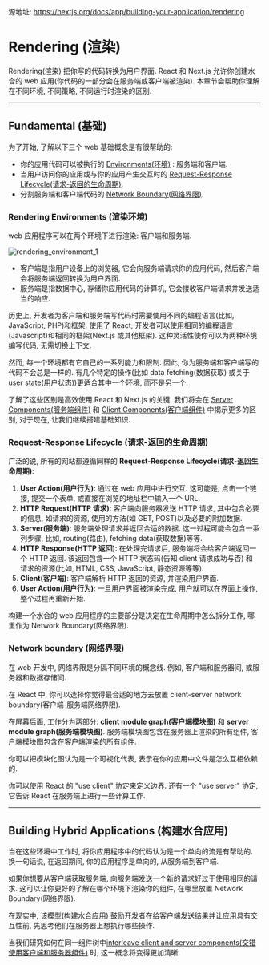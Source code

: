 源地址: https://nextjs.org/docs/app/building-your-application/rendering

# Rendering (渲染)

Rendering(渲染) 把你写的代码转换为用户界面. React 和 Next.js 允许你创建水合的 web 应用(你代码的一部分会在服务端或客户端被渲染). 本章节会帮助你理解在不同环境, 不同策略, 不同运行时渲染的区别.

---

## Fundamental (基础)

为了开始, 了解以下三个 web 基础概念是有很帮助的:

- 你的应用代码可以被执行的 [Environments(环境)](https://nextjs.org/docs/app/building-your-application/rendering#rendering-environments) : 服务端和客户端.
- 当用户访问你的应用或与你的应用产生交互时的 [Request-Response Lifecycle(请求-返回的生命周期)](https://nextjs.org/docs/app/building-your-application/rendering#request-response-lifecycle).
- 分割服务端和客户端代码的 [Network Boundary(网络界限)](https://nextjs.org/docs/app/building-your-application/rendering#network-boundary).

### Rendering Environments (渲染环境)

web 应用程序可以在两个环境下进行渲染: 客户端和服务端.

![rendering_environment_1](https://nextjs.org/_next/image?url=%2Fdocs%2Flight%2Fclient-and-server-environments.png&w=1920&q=75&dpl=dpl_7qDwkTDwmgWzVYKGukeHHPrgxfLF)

- 客户端是指用户设备上的浏览器, 它会向服务端请求你的应用代码, 然后客户端会将服务端返回转换为用户界面.
- 服务端是指数据中心, 存储你应用代码的计算机, 它会接收客户端请求并发送适当的响应.

历史上, 开发者为客户端和服务端写代码时需要使用不同的编程语言(比如, JavaScript, PHP)和框架. 使用了 React, 开发者可以使用相同的编程语言(Javascript)和相同的框架(Next.js 或其他框架). 这种灵活性使你可以为两种环境编写代码, 无需切换上下文.

然而, 每一个环境都有它自己的一系列能力和限制. 因此, 你为服务端和客户端写的代码不会总是一样的. 有几个特定的操作(比如 data fetching(数据获取) 或关于 user state(用户状态))更适合其中一个环境, 而不是另一个.

了解了这些区别是高效使用 React 和 Next.js 的关键. 我们将会在 [Server Components(服务端组件)](https://nextjs.org/docs/app/building-your-application/rendering/server-components) 和 [Client Components(客户端组件)](https://nextjs.org/docs/app/building-your-application/rendering/client-components) 中揭示更多的区别, 对于现在, 让我们继续搭建基础知识.

### Request-Response Lifecycle (请求-返回的生命周期)

广泛的说, 所有的网站都遵循同样的 **Request-Response Lifecycle(请求-返回生命周期)**:

1. **User Action(用户行为)**: 通过在 web 应用中进行交互. 这可能是, 点击一个链接, 提交一个表单, 或直接在浏览的地址栏中输入一个 URL.
2. **HTTP Request(HTTP 请求)**: 客户端向服务器发送 HTTP 请求, 其中包含必要的信息, 如请求的资源, 使用的方法(如 GET, POST)以及必要的附加数据.
3. **Server(服务端)**: 服务端处理请求并返回合适的数据. 这一过程可能会包含一系列步骤, 比如, routing(路由), fetching data(获取数据)等等.
4. **HTTP Response(HTTP 返回)**: 在处理完请求后, 服务端将会给客户端返回一个 HTTP 返回. 该返回包含一个 HTTP 状态码(告知 client 请求成功与否) 和 请求的资源(比如, HTML, CSS, JavaScript, 静态资源等等).
5. **Client(客户端)**: 客户端解析 HTTP 返回的资源, 并渲染用户界面.
6. **User Action(用户行为)**: 一旦用户界面被渲染完成, 用户就可以在界面上操作, 整个过程再重新开始.

构建一个水合的 web 应用程序的主要部分是决定在生命周期中怎么拆分工作, 哪里作为 Network Boundary(网络界限).

### Network boundary (网络界限)

在 web 开发中, 网络界限是分隔不同环境的概念线. 例如, 客户端和服务器间, 或服务器和数据存储间.

在 React 中, 你可以选择你觉得最合适的地方去放置 client-server network boundary(客户端-服务端网络界限).

在屏幕后面, 工作分为两部分: **client module graph(客户端模块图)** 和 **server module graph(服务端模块图)**. 服务端模块图包含在服务器上渲染的所有组件, 客户端模块图包含在客户端渲染的所有组件.

你可以把模块化图认为是一个可视化代表, 表示在你的应用中文件是怎么互相依赖的.

你可以使用 React 的 "use client" 协定来定义边界. 还有一个 "use server" 协定, 它告诉 React 在服务端上进行一些计算工作.

---

## Building Hybrid Applications (构建水合应用)

当在这些环境中工作时, 将你应用程序中的代码认为是一个单向的流是有帮助的. 换一句话说, 在返回期间, 你的应用程序是单向的, 从服务端到客户端.

如果你想要从客户端获取服务端, 向服务端发送一个新的请求好过于使用相同的请求. 这可以让你更好的了解在哪个环境下渲染你的组件, 在哪里放置 Network Boundary(网络界限).

在现实中, 该模型(构建水合应用) 鼓励开发者在给客户端发送结果并让应用具有交互性前, 先思考他们在服务器上想执行哪些操作.

当我们研究如何在同一组件树中[interleave client and server components(交错使用客户端和服务器组件)](https://nextjs.org/docs/app/building-your-application/rendering/composition-patterns) 时, 这一概念将变得更加清晰.

